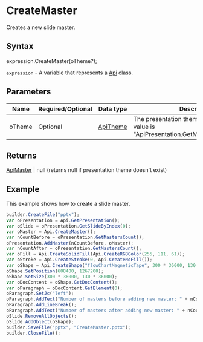 # CreateMaster

Creates a new slide master.

## Syntax

expression.CreateMaster(oTheme?);

`expression` - A variable that represents a [Api](../Api.md) class.

## Parameters

| **Name** | **Required/Optional** | **Data type** | **Description** |
| ------------- | ------------- | ------------- | ------------- |
| oTheme | Optional | [ApiTheme](../../ApiTheme/ApiTheme.md) | The presentation theme object. Default value is "ApiPresentation.GetMaster(0).GetTheme()" |

## Returns

[ApiMaster](../../ApiMaster/ApiMaster.md) &#124; null (returns null if presentation theme doesn't exist)

## Example

This example shows how to create a slide master.

```javascript
builder.CreateFile("pptx");
var oPresentation = Api.GetPresentation();
var oSlide = oPresentation.GetSlideByIndex(0);
var oMaster = Api.CreateMaster();
var nCountBefore = oPresentation.GetMastersCount();
oPresentation.AddMaster(nCountBefore, oMaster);
var nCountAfter = oPresentation.GetMastersCount();
var oFill = Api.CreateSolidFill(Api.CreateRGBColor(255, 111, 61));
var oStroke = Api.CreateStroke(0, Api.CreateNoFill());
var oShape = Api.CreateShape("flowChartMagneticTape", 300 * 36000, 130 * 36000, oFill, oStroke);
oShape.SetPosition(608400, 1267200);
oShape.SetSize(300 * 36000, 130 * 36000);
var oDocContent = oShape.GetDocContent();
var oParagraph = oDocContent.GetElement(0);
oParagraph.SetJc("left");
oParagraph.AddText("Number of masters before adding new master: " + nCountBefore);
oParagraph.AddLineBreak();
oParagraph.AddText("Number of masters after adding new master: " + nCountAfter);
oSlide.RemoveAllObjects();
oSlide.AddObject(oShape);
builder.SaveFile("pptx", "CreateMaster.pptx");
builder.CloseFile();
```